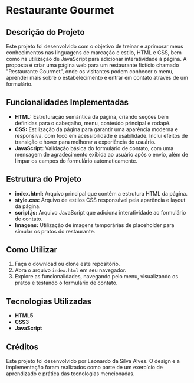 # Restaurante Gourmet

## Descrição do Projeto

Este projeto foi desenvolvido com o objetivo de treinar e aprimorar meus conhecimentos nas linguagens de marcação e estilo, HTML e CSS, bem como na utilização de JavaScript para adicionar interatividade à página. A proposta é criar uma página web para um restaurante fictício chamado "Restaurante Gourmet", onde os visitantes podem conhecer o menu, aprender mais sobre o estabelecimento e entrar em contato através de um formulário.

## Funcionalidades Implementadas

- **HTML:** Estruturação semântica da página, criando seções bem definidas para o cabeçalho, menu, conteúdo principal e rodapé.
- **CSS:** Estilização da página para garantir uma aparência moderna e responsiva, com foco em acessibilidade e usabilidade. Inclui efeitos de transição e hover para melhorar a experiência do usuário.
- **JavaScript:** Validação básica do formulário de contato, com uma mensagem de agradecimento exibida ao usuário após o envio, além de limpar os campos do formulário automaticamente.

## Estrutura do Projeto

- **index.html:** Arquivo principal que contém a estrutura HTML da página.
- **style.css:** Arquivo de estilos CSS responsável pela aparência e layout da página.
- **script.js:** Arquivo JavaScript que adiciona interatividade ao formulário de contato.
- **Imagens:** Utilização de imagens temporárias de placeholder para simular os pratos do restaurante.

## Como Utilizar

1. Faça o download ou clone este repositório.
2. Abra o arquivo `index.html` em seu navegador.
3. Explore as funcionalidades, navegando pelo menu, visualizando os pratos e testando o formulário de contato.

## Tecnologias Utilizadas

- **HTML5**
- **CSS3**
- **JavaScript**

## Créditos

Este projeto foi desenvolvido por Leonardo da Silva Alves. O design e a implementação foram realizados como parte de um exercício de aprendizado e prática das tecnologias mencionadas.
